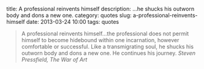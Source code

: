 title: A professional reinvents himself
description: …he shucks his outworn body and dons a new one.
category: quotes
slug: a-professional-reinvents-himself
date: 2013-03-24 10:00
tags: quotes

> A professional reinvents himself...the professional does not permit himself to become hidebound within one incarnation, however comfortable or successful. Like a transmigrating soul, he shucks his outworn body and dons a new one. He continues his journey. <cite>Steven Pressfield, The War of Art</cite>
